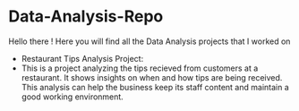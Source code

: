 # Data-Analysis-Repo
Hello there ! Here you will find all the Data Analysis projects that I worked on


- Restaurant Tips Analysis Project:
- This is a project analyzing the tips recieved from customers at a restaurant. It shows insights on when and how tips are being received. This analysis can help the business keep its staff content and maintain a good working environment.

